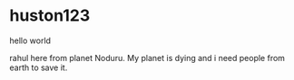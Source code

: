 # huston123

hello world

rahul here from planet Noduru. My planet is dying and i need people from earth to save it. 
